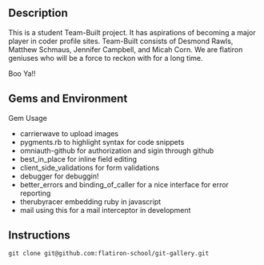## Description

  This is a student Team-Built project. It has aspirations of becoming a major player in coder profile sites.
  Team-Built consists of Desmond Rawls, Matthew Schmaus, Jennifer Campbell, and Micah Corn. We are flatiron geniuses who will be a force to reckon with for a long time.

  Boo Ya!!



## Gems and Environment 

Gem Usage
- carrierwave to upload images
- pygments.rb to highlight syntax for code snippets
- omniauth-github for authorization and sigin through github
- best_in_place for inline field editing
- client_side_validations for form validations
- debugger for debuggin!
- better_errors and binding_of_caller for a nice interface for error reporting
- therubyracer embedding ruby in javascript
- mail using this for a mail interceptor in development

## Instructions

    git clone git@github.com:flatiron-school/git-gallery.git